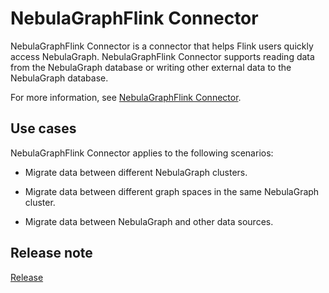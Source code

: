
# NebulaGraphFlink Connector

NebulaGraphFlink Connector is a connector that helps Flink users quickly access NebulaGraph. NebulaGraphFlink Connector supports reading data from the NebulaGraph database or writing other external data to the NebulaGraph database.

For more information, see [NebulaGraphFlink Connector](https://github.com/vesoft-inc/nebula-flink-connector).

## Use cases

NebulaGraphFlink Connector applies to the following scenarios:

* Migrate data between different NebulaGraph clusters.

* Migrate data between different graph spaces in the same NebulaGraph cluster.

* Migrate data between NebulaGraph and other data sources.

## Release note

[Release](https://github.com/vesoft-inc/nebula-flink-connector/releases/tag/{{flinkconnector.tag}})